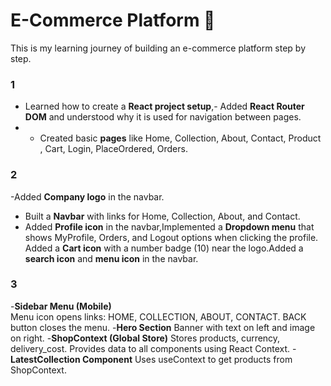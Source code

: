 # E-Commerce Platform 🛒

This is my learning journey of building an e-commerce platform step by step.

###  1  
- Learned how to create a **React project setup**,- Added **React Router DOM** and understood why it is used for navigation between pages.
- - Created basic **pages** like Home, Collection, About, Contact, Product , Cart, Login, PlaceOrdered, Orders.
###  2  
-Added **Company logo** in the navbar.
- Built a **Navbar** with links for Home, Collection, About, and Contact.
- Added **Profile icon** in the navbar,Implemented a **Dropdown menu** that shows MyProfile, Orders, and Logout options when clicking the profile.
  Added a **Cart icon** with a number badge (10) near the logo.Added a **search icon** and **menu icon** in the navbar.
###  3
-**Sidebar Menu (Mobile)**          
Menu icon opens links: HOME, COLLECTION, ABOUT, CONTACT.
BACK button closes the menu.
-**Hero Section**
Banner with text on left and image on right.
-**ShopContext (Global Store)**
Stores products, currency, delivery_cost.
Provides data to all components using React Context.
-**LatestCollection Component**
Uses useContext to get products from ShopContext.
